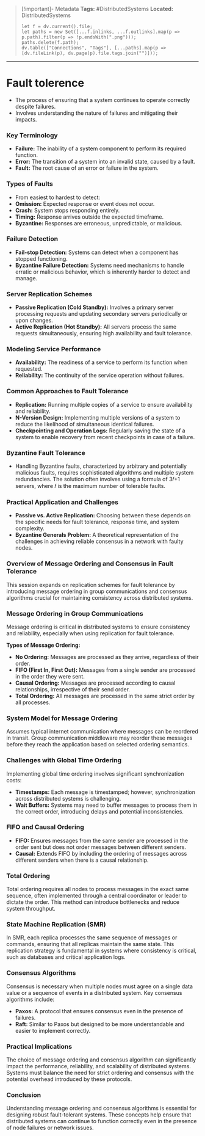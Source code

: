 > [!important]- Metadata
> **Tags:** #DistributedSystems 
> **Located:** DistributedSystems
> ```dataviewjs
> let f = dv.current().file;
> let paths = new Set([...f.inlinks, ...f.outlinks].map(p => p.path).filter(p => !p.endsWith(".png")));
> paths.delete(f.path);
> dv.table(["Connections", "Tags"], [...paths].map(p => [dv.fileLink(p), dv.page(p).file.tags.join("")]));
> ```

___
# Fault tolerence
- The process of ensuring that a system continues to operate correctly despite failures. 
- Involves understanding the nature of failures and mitigating their impacts.


### Key Terminology

- **Failure:** The inability of a system component to perform its required function.
- **Error:** The transition of a system into an invalid state, caused by a fault.
- **Fault:** The root cause of an error or failure in the system.

### Types of Faults
- From easiest to hardest to detect:
- **Omission:** Expected response or event does not occur. 
- **Crash:** System stops responding entirely.
- **Timing:** Response arrives outside the expected timeframe.
- **Byzantine:** Responses are erroneous, unpredictable, or malicious.

### Failure Detection

- **Fail-stop Detection:** Systems can detect when a component has stopped functioning.
- **Byzantine Failure Detection:** Systems need mechanisms to handle erratic or malicious behavior, which is inherently harder to detect and manage.

### Server Replication Schemes

- **Passive Replication (Cold Standby):** Involves a primary server processing requests and updating secondary servers periodically or upon changes.
- **Active Replication (Hot Standby):** All servers process the same requests simultaneously, ensuring high availability and fault tolerance.

### Modeling Service Performance

- **Availability:** The readiness of a service to perform its function when requested.
- **Reliability:** The continuity of the service operation without failures.

### Common Approaches to Fault Tolerance

- **Replication:** Running multiple copies of a service to ensure availability and reliability.
- **N-Version Design:** Implementing multiple versions of a system to reduce the likelihood of simultaneous identical failures.
- **Checkpointing and Operation Logs:** Regularly saving the state of a system to enable recovery from recent checkpoints in case of a failure.

### Byzantine Fault Tolerance

- Handling Byzantine faults, characterized by arbitrary and potentially malicious faults, requires sophisticated algorithms and multiple system redundancies. The solution often involves using a formula of 3𝑓+1 servers, where 𝑓 is the maximum number of tolerable faults.

### Practical Application and Challenges

- **Passive vs. Active Replication:** Choosing between these depends on the specific needs for fault tolerance, response time, and system complexity.
- **Byzantine Generals Problem:** A theoretical representation of the challenges in achieving reliable consensus in a network with faulty nodes.

### Overview of Message Ordering and Consensus in Fault Tolerance

This session expands on replication schemes for fault tolerance by introducing message ordering in group communications and consensus algorithms crucial for maintaining consistency across distributed systems.

### Message Ordering in Group Communications

Message ordering is critical in distributed systems to ensure consistency and reliability, especially when using replication for fault tolerance.

**Types of Message Ordering:**

- **No Ordering:** Messages are processed as they arrive, regardless of their order.
- **FIFO (First In, First Out):** Messages from a single sender are processed in the order they were sent.
- **Causal Ordering:** Messages are processed according to causal relationships, irrespective of their send order.
- **Total Ordering:** All messages are processed in the same strict order by all processes.

### System Model for Message Ordering

Assumes typical internet communication where messages can be reordered in transit. Group communication middleware may reorder these messages before they reach the application based on selected ordering semantics.

### Challenges with Global Time Ordering

Implementing global time ordering involves significant synchronization costs:

- **Timestamps:** Each message is timestamped; however, synchronization across distributed systems is challenging.
- **Wait Buffers:** Systems may need to buffer messages to process them in the correct order, introducing delays and potential inconsistencies.

### FIFO and Causal Ordering

- **FIFO:** Ensures messages from the same sender are processed in the order sent but does not order messages between different senders.
- **Causal:** Extends FIFO by including the ordering of messages across different senders when there is a causal relationship.

### Total Ordering

Total ordering requires all nodes to process messages in the exact same sequence, often implemented through a central coordinator or leader to dictate the order. This method can introduce bottlenecks and reduce system throughput.

### State Machine Replication (SMR)

In SMR, each replica processes the same sequence of messages or commands, ensuring that all replicas maintain the same state. This replication strategy is fundamental in systems where consistency is critical, such as databases and critical application logs.

### Consensus Algorithms

Consensus is necessary when multiple nodes must agree on a single data value or a sequence of events in a distributed system. Key consensus algorithms include:

- **Paxos:** A protocol that ensures consensus even in the presence of failures.
- **Raft:** Similar to Paxos but designed to be more understandable and easier to implement correctly.

### Practical Implications

The choice of message ordering and consensus algorithm can significantly impact the performance, reliability, and scalability of distributed systems. Systems must balance the need for strict ordering and consensus with the potential overhead introduced by these protocols.

### Conclusion

Understanding message ordering and consensus algorithms is essential for designing robust fault-tolerant systems. These concepts help ensure that distributed systems can continue to function correctly even in the presence of node failures or network issues.
